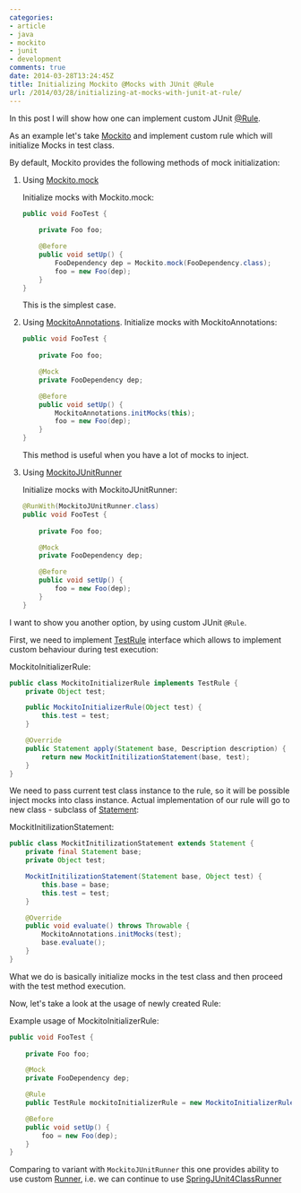 ```yaml
---
categories:
- article
- java
- mockito
- junit
- development
comments: true
date: 2014-03-28T13:24:45Z
title: Initializing Mockito @Mocks with JUnit @Rule
url: /2014/03/28/initializing-at-mocks-with-junit-at-rule/
---
```


In this post I will show how one can implement custom JUnit [@Rule].

As an example let's take [Mockito] and implement custom rule which will initialize Mocks in  test class.

By default, Mockito provides the following methods of mock initialization:

1. Using [Mockito.mock]

    Initialize mocks with Mockito.mock:
    ```java 
    public void FooTest {
        
        private Foo foo;

        @Before
        public void setUp() {
            FooDependency dep = Mockito.mock(FooDependency.class);
            foo = new Foo(dep);
        }
    }
    ```

    This is the simplest case.

2. Using [MockitoAnnotations].
    Initialize mocks with MockitoAnnotations:

    ```java 
    public void FooTest {
        
        private Foo foo;

        @Mock
        private FooDependency dep;

        @Before
        public void setUp() {
            MockitoAnnotations.initMocks(this);
            foo = new Foo(dep);
        }
    }
    ```

    This method is useful when you have a lot of mocks to inject.

3. Using [MockitoJUnitRunner]

    Initialize mocks with MockitoJUnitRunner:

    ```java 
    @RunWith(MockitoJUnitRunner.class)
    public void FooTest {
        
        private Foo foo;

        @Mock
        private FooDependency dep;

        @Before
        public void setUp() {
            foo = new Foo(dep);
        }
    }
    ```


I want to show you another option, by using custom JUnit `@Rule`.

First, we need to implement [TestRule] interface which allows to implement custom behaviour during test execution:

MockitoInitializerRule:

```java 
public class MockitoInitializerRule implements TestRule {
    private Object test;

    public MockitoInitializerRule(Object test) {
        this.test = test;
    }

    @Override
    public Statement apply(Statement base, Description description) {
        return new MockitInitilizationStatement(base, test);
    }
}
```

We need to pass current test class instance to the rule, so it will be possible inject mocks into class instance. Actual implementation of our rule will go to new class - subclass of [Statement]:

MockitInitilizationStatement:

```java 
public class MockitInitilizationStatement extends Statement {
    private final Statement base;
    private Object test;

    MockitInitilizationStatement(Statement base, Object test) {
        this.base = base;
        this.test = test;
    }

    @Override
    public void evaluate() throws Throwable {
        MockitoAnnotations.initMocks(test);
        base.evaluate();
    }
}
```

What we do is basically initialize mocks in the test class and then proceed with the test method execution.

Now, let's take a look at the usage of newly created Rule:

Example usage of MockitoInitializerRule: 

```java 
public void FooTest {
    
    private Foo foo;

    @Mock
    private FooDependency dep;

    @Rule
    public TestRule mockitoInitializerRule = new MockitoInitializerRule(this);

    @Before
    public void setUp() {
        foo = new Foo(dep);
    }
}
```

Comparing to variant with `MockitoJUnitRunner` this one provides ability to use custom [Runner], i.e. we can continue to use [SpringJUnit4ClassRunner]

[Mockito]: https://code.google.com/p/mockito/
[@Rule]: http://junit-team.github.io/junit/javadoc/4.11/org/junit/Rule.html
[Mockito.mock]: http://docs.mockito.googlecode.com/hg/org/mockito/Mockito.html#mock(java.lang.Class)
[MockitoAnnotations]: http://docs.mockito.googlecode.com/hg/org/mockito/MockitoAnnotations.html#initMocks(java.lang.Object)
[MockitoJUnitRunner]: http://docs.mockito.googlecode.com/hg/org/mockito/runners/MockitoJUnitRunner.html
[TestRule]: http://junit-team.github.io/junit/javadoc/4.11/org/junit/rules/TestRule.html
[Statement]: http://junit-team.github.io/junit/javadoc/4.11/org/junit/runners/model/Statement.html
[Runner]: http://junit-team.github.io/junit/javadoc/4.11/org/junit/runner/Runner.html
[SpringJUnit4ClassRunner]: http://docs.spring.io/spring/docs/current/javadoc-api/org/springframework/test/context/junit4/SpringJUnit4ClassRunner.html
